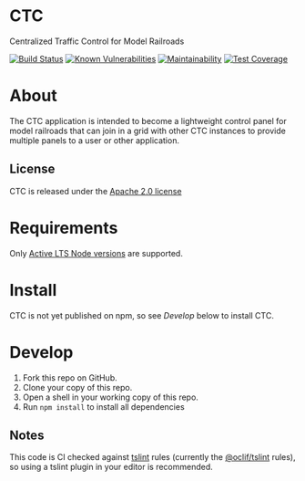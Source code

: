 # CTC

Centralized Traffic Control for Model Railroads

[![Build Status](https://travis-ci.com/rhwood/ctc.svg?branch=master)](https://travis-ci.com/rhwood/ctc)
[![Known Vulnerabilities](https://snyk.io/test/github/rhwood/ctc/badge.svg)](https://snyk.io/test/github/rhwood/ctc)
[![Maintainability](https://api.codeclimate.com/v1/badges/aee03e1f6f30309cc7a1/maintainability)](https://codeclimate.com/github/rhwood/ctc/maintainability)
[![Test Coverage](https://api.codeclimate.com/v1/badges/aee03e1f6f30309cc7a1/test_coverage)](https://codeclimate.com/github/rhwood/ctc/test_coverage)

# About

The CTC application is intended to become a lightweight control panel for model railroads that can join in a grid with other CTC instances to provide multiple panels to a user or other application.

## License

CTC is released under the [Apache 2.0 license](LICENSE)

# Requirements

Only [Active LTS Node versions](https://nodejs.org/en/about/releases/) are supported.

# Install

CTC is not yet published on npm, so see _Develop_ below to install CTC.

# Develop

1. Fork this repo on GitHub.
2. Clone your copy of this repo.
3. Open a shell in your working copy of this repo.
3. Run `npm install` to install all dependencies

## Notes

This code is CI checked against [tslint](https://palantir.github.io/tslint/) rules (currently the [@oclif/tslint](https://github.com/oclif/tslint/blob/master/tslint.json) rules), so using a tslint plugin in your editor is recommended.
